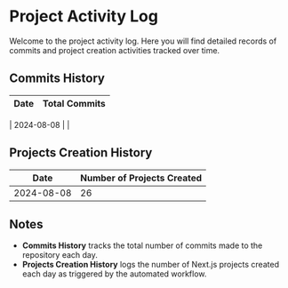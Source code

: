 # Project Activity Log

Welcome to the project activity log. Here you will find detailed records of commits and project creation activities tracked over time.

## Commits History
<!--START_SECTION:batch_creation_of_commits-->
| Date       | Total Commits |
|------------|---------------|

| 2024-08-08 |  |
<!--END_SECTION:batch_creation_of_commits-->

## Projects Creation History

<!--START_SECTION:bulk_projects_creation-->
| Date       | Number of Projects Created |
|------------|----------------------------|
| 2024-08-08 | 26 |

<!--END_SECTION:bulk_projects_creation-->

## Notes

- **Commits History** tracks the total number of commits made to the repository each day.
- **Projects Creation History** logs the number of Next.js projects created each day as triggered by the automated workflow.
